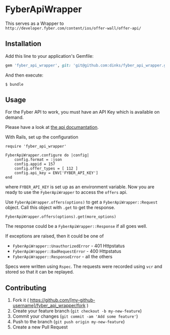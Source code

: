 # FyberApiWrapper

This serves as a Wrapper to `http://developer.fyber.com/content/ios/offer-wall/offer-api/`

## Installation

Add this line to your application's Gemfile:

```ruby
gem 'fyber_api_wrapper', git: 'git@github.com:dinks/fyber_api_wrapper.git'
```


And then execute:

    $ bundle

## Usage


For the Fyber API to work, you must have an API Key which is available on demand.

Please have a look at [the api documantation](http://developer.fyber.com/content/ios/offer-wall/offer-api/).

With Rails, set up the configuration

	require 'fyber_api_wrapper'

	FyberApiWrapper.configure do |config|
  		config.format = :json
		config.appid = 157
		config.offer_types = [ 112 ]
		config.api_key = ENV['FYBER_API_KEY']
	end

where `FYBER_API_KEY` is set up as an environment variable. Now you are ready to use the `FyberApiWrapper` to access the `offers` api.

Use `FyberApiWrapper.offers(options)` to get a `FyberApiWrapper::Request` object. Call this object with `.get` to get the response.

	FyberApiWrapper.offers(options).get(more_options)
	
The response could be a `FyberApiWrapper::Response` if all goes well. 

If exceptions are raised, then it could be one of 

- `FyberApiWrapper::UnauthorizedError` - 401 Httpstatus
- `FyberApiWrapper::BadRequestError`   - 400 Httpstatus
- `FyberApiWrapper::ResponseError`     - all the others

Specs were written using `Rspec`. The requests were recorded using `vcr` and stored so that it can be replayed. 


## Contributing

1. Fork it ( https://github.com/[my-github-username]/fyber_api_wrapper/fork )
2. Create your feature branch (`git checkout -b my-new-feature`)
3. Commit your changes (`git commit -am 'Add some feature'`)
4. Push to the branch (`git push origin my-new-feature`)
5. Create a new Pull Request
